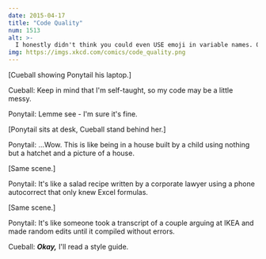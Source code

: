 ```yaml
---
date: 2015-04-17
title: "Code Quality"
num: 1513
alt: >-
  I honestly didn't think you could even USE emoji in variable names. Or that there were so many different crying ones.
img: https://imgs.xkcd.com/comics/code_quality.png
---
```

[Cueball showing Ponytail his laptop.]

Cueball: Keep in mind that I'm self-taught, so my code may be a little messy.

Ponytail: Lemme see - I'm sure it's fine.

[Ponytail sits at desk, Cueball stand behind her.]

Ponytail: ...Wow. This is like being in a house built by a child using nothing but a hatchet and a picture of a house.

[Same scene.]

Ponytail: It's like a salad recipe written by a corporate lawyer using a phone autocorrect that only knew Excel formulas.

[Same scene.]

Ponytail: It's like someone took a transcript of a couple arguing at IKEA and made random edits until it compiled without errors.

Cueball: ***Okay,*** I'll read a style guide.